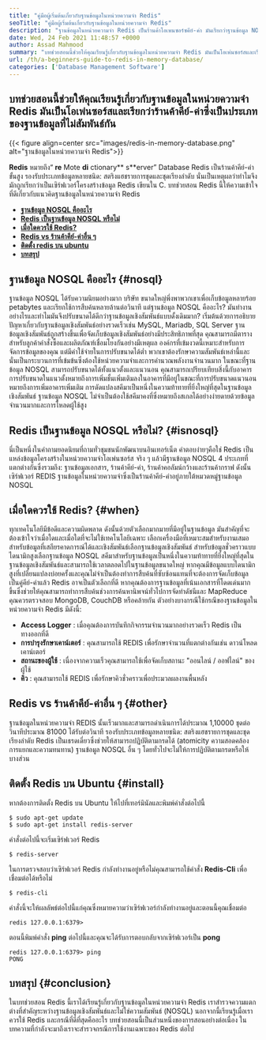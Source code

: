 ```yaml
---
title: "คู่มือผู้เริ่มต้นเกี่ยวกับฐานข้อมูลในหน่วยความจำ Redis" 
seoTitle: "คู่มือผู้เริ่มต้นเกี่ยวกับฐานข้อมูลในหน่วยความจำ Redis" 
description: "ฐานข้อมูลในหน่วยความจำ Redis เป็นร้านค้าโอเพนซอร์ซคีย์-ค่า มันเรียกว่าฐานข้อมูล NOSQL บทช่วยสอนของ Redis นี้จะแนะนำคุณเกี่ยวกับแนวคิดหลักของ Redis" 
date: Wed, 24 Feb 2021 11:48:57 +0000
author: Assad Mahmood
summary: "บทช่วยสอนนี้ช่วยให้คุณเรียนรู้เกี่ยวกับฐานข้อมูลในหน่วยความจำ Redis มันเป็นโอเพ่นซอร์สและเรียกว่าร้านค้าคีย์-ค่าซึ่งเป็นประเภทของฐานข้อมูลที่ไม่สัมพันธ์กัน" 
url: /th/a-beginners-guide-to-redis-in-memory-database/
categories: ['Database Management Software']
---
```


## บทช่วยสอนนี้ช่วยให้คุณเรียนรู้เกี่ยวกับฐานข้อมูลในหน่วยความจำ Redis มันเป็นโอเพ่นซอร์สและเรียกว่าร้านค้าคีย์-ค่าซึ่งเป็นประเภทของฐานข้อมูลที่ไม่สัมพันธ์กัน

{{< figure align=center src="images/redis-in-memory-database.png" alt="ฐานข้อมูลในหน่วยความจำ Redis">}}

 **Redis** หมายถึง“ **re** Mote **di** ctionary** s**erver” Database Redis เป็นร้านค้าคีย์-ค่าขั้นสูง รองรับประเภทข้อมูลหลายชนิด: สตริงแฮชรายการชุดและชุดเรียงลำดับ นั่นเป็นเหตุผลว่าทำไมจึงมักถูกเรียกว่าเป็นเซิร์ฟเวอร์โครงสร้างข้อมูล Redis เขียนใน C. บทช่วยสอน Redis นี้ให้ความเข้าใจที่ดีเกี่ยวกับแนวคิดฐานข้อมูลในหน่วยความจำ Redis
*  **[ฐานข้อมูล NOSQL คืออะไร][1]**  
*  **[Redis เป็นฐานข้อมูล NOSQL หรือไม่][2]**  
*  **[เมื่อใดควรใช้ Redis?][3]**  
*  **[Redis vs ร้านค้าคีย์-ค่าอื่น ๆ ][4]**  
*  **[ติดตั้ง redis บน ubuntu][5]**  
*  **[บทสรุป][6]**  

## ฐานข้อมูล NOSQL คืออะไร {#nosql}

ฐานข้อมูล NOSQL ได้รับความนิยมอย่างมาก บริษัท ขนาดใหญ่พึ่งพาพวกเขาเพื่อเก็บข้อมูลหลายร้อย petabytes และเรียกใช้การสืบค้นหลายล้านต่อวินาที แต่ฐานข้อมูล NOSQL คืออะไร? มันทำงานอย่างไรและทำไมมันจึงปรับขนาดได้ดีกว่าฐานข้อมูลเชิงสัมพันธ์แบบดั้งเดิมมาก? เริ่มต้นด้วยการอธิบายปัญหาเกี่ยวกับฐานข้อมูลเชิงสัมพันธ์อย่างรวดเร็วเช่น MySQL, Mariadb, SQL Server
ฐานข้อมูลเชิงสัมพันธ์ถูกสร้างขึ้นเพื่อจัดเก็บข้อมูลเชิงสัมพันธ์อย่างมีประสิทธิภาพที่สุด คุณสามารถมีตารางสำหรับลูกค้าคำสั่งซื้อและผลิตภัณฑ์เชื่อมโยงกันอย่างมีเหตุผล องค์กรที่เข้มงวดนี้เหมาะสำหรับการจัดการข้อมูลของคุณ แต่มีค่าใช้จ่ายในการปรับขนาดได้ต่ำ พวกเขาต้องรักษาความสัมพันธ์เหล่านี้และนั่นเป็นกระบวนการที่เข้มข้นซึ่งต้องใช้หน่วยความจำและการคำนวณพลังงานจำนวนมาก
ในขณะที่ฐานข้อมูล NOSQL สามารถปรับขนาดได้ทั้งแนวตั้งและแนวนอน คุณสามารถเปรียบเทียบสิ่งนี้กับอาคารการปรับขนาดในแนวตั้งหมายถึงการเพิ่มชั้นเพิ่มเติมลงในอาคารที่มีอยู่ในขณะที่การปรับขนาดแนวนอนหมายถึงการเพิ่มอาคารเพิ่มเติม การดัดแปลงสคีมาเป็นหนึ่งในความท้าทายที่ยิ่งใหญ่ที่สุดในฐานข้อมูลเชิงสัมพันธ์ ฐานข้อมูล NOSQL ไม่จำเป็นต้องใช้สคีมาคงที่ซึ่งหมายถึงสเกลได้อย่างง่ายดายด้วยข้อมูลจำนวนมากและการโหลดผู้ใช้สูง

## Redis เป็นฐานข้อมูล NOSQL หรือไม่? {#isnosql}

นี่เป็นหนึ่งในคำถามยอดนิยมที่ถามทั่วชุมชนนักพัฒนาบนอินเทอร์เน็ต คำตอบง่ายๆคือใช่ Redis เป็นแหล่งข้อมูลโครงสร้างในหน่วยความจำโอเพ่นซอร์ส
จริง ๆ แล้วมีฐานข้อมูล NOSQL 4 ประเภทที่แตกต่างกันซึ่งรวมถึง: ฐานข้อมูลเอกสาร, ร้านค้าคีย์-ค่า, ร้านค้าคอลัมน์กว้างและร้านค้ากราฟ ดังนั้นเซิร์ฟเวอร์ REDIS ฐานข้อมูลในหน่วยความจำซึ่งเป็นร้านค้าคีย์-ค่าอยู่ภายใต้หมวดหมู่ฐานข้อมูล NOSQL

## เมื่อใดควรใช้ Redis?  {#when}

ทุกเทคโนโลยีมีข้อดีและความผิดพลาด ดังนั้นด้วยตัวเลือกมากมายที่มีอยู่ในฐานข้อมูล มันสำคัญที่จะต้องเข้าใจว่าเมื่อใดและเมื่อใดที่จะไม่ใช้เทคโนโลยีเฉพาะ เลือกเครื่องมือที่เหมาะสมสำหรับงานเสมอ
สำหรับข้อมูลที่เสถียรคาดการณ์ได้และเชิงสัมพันธ์เลือกฐานข้อมูลเชิงสัมพันธ์ สำหรับข้อมูลชั่วคราวแบบไดนามิกสูงเลือกฐานข้อมูล NOSQL สคีมาสำหรับฐานข้อมูลเป็นหนึ่งในความท้าทายที่ยิ่งใหญ่ที่สุดในฐานข้อมูลเชิงสัมพันธ์และสามารถใช้เวลาตลอดไปในฐานข้อมูลขนาดใหญ่
หากคุณมีข้อมูลแบบไดนามิกสูงที่เปลี่ยนแปลงบ่อยครั้งและคุณไม่จำเป็นต้องทำการสืบค้นที่ซับซ้อนแทนที่จะต้องการจัดเก็บข้อมูลเป็นคู่คีย์-ค่าแล้ว Redis อาจเป็นตัวเลือกที่ดี หากคุณต้องการฐานข้อมูลที่เน้นเอกสารที่โดดเด่นมากขึ้นซึ่งช่วยให้คุณสามารถทำการสืบค้นช่วงการค้นหานิพจน์ทั่วไปการจัดทำดัชนีและ MapReduce คุณควรตรวจสอบ MongoDB, CouchDB หรือคล้ายกัน
ตัวอย่างบางกรณีใช้กรณีของฐานข้อมูลในหน่วยความจำ Redis มีดังนี้:
*  **Access Logger**  : เมื่อคุณต้องการบันทึกกิจกรรมจำนวนมากอย่างรวดเร็ว Redis เป็นทางออกที่ดี
*  **การบำรุงรักษาเคาน์เตอร์**  : คุณสามารถใช้ REDIS เพื่อรักษาจำนวนที่แตกต่างกันเช่น ดาวน์โหลดเคาน์เตอร์
*  **สถานะของผู้ใช้**  : เนื่องจากความเร็วคุณสามารถใช้เพื่อจัดเก็บสถานะ "ออนไลน์ / ออฟไลน์" ของผู้ใช้
*  **คิว**  : คุณสามารถใช้ REDIS เพื่อรักษาคิวชั่วคราวเพื่อประมวลผลงานพื้นหลัง

## Redis vs ร้านค้าคีย์-ค่าอื่น ๆ {#other}

ฐานข้อมูลในหน่วยความจำ REDIS นั้นเร็วมากและสามารถดำเนินการได้ประมาณ 1,10000 ชุดต่อวินาทีประมาณ 81000 ได้รับต่อวินาที รองรับประเภทข้อมูลหลายชนิด: สตริงแฮชรายการชุดและชุดเรียงลำดับ Redis เป็นเธรดเดี่ยวซึ่งช่วยให้สามารถปฏิบัติตามกรดได้ (atomicity ความสอดคล้องการแยกและความทนทาน) ฐานข้อมูล NOSQL อื่น ๆ โดยทั่วไปจะไม่ให้การปฏิบัติตามกรดหรือให้บางส่วน

## ติดตั้ง Redis บน Ubuntu {#install}

หากต้องการติดตั้ง Redis บน Ubuntu ให้ไปที่เทอร์มินัลและพิมพ์คำสั่งต่อไปนี้
```
$ sudo apt-get update 
$ sudo apt-get install redis-server
```
คำสั่งต่อไปนี้จะเริ่มเซิร์ฟเวอร์ Redis
```
$ redis-server
```
ในการตรวจสอบว่าเซิร์ฟเวอร์ Redis กำลังทำงานอยู่หรือไม่คุณสามารถใช้คำสั่ง  **Redis-Cli**  เพื่อเชื่อมต่อได้หรือไม่
```
$ redis-cli 
```
คำสั่งนี้จะให้ผลลัพธ์ต่อไปนี้แก่คุณซึ่งหมายความว่าเซิร์ฟเวอร์กำลังทำงานอยู่และตอนนี้คุณเชื่อมต่อ
```
redis 127.0.0.1:6379>
```
ตอนนี้พิมพ์คำสั่ง  **ping** ต่อไปนี้และคุณจะได้รับการตอบกลับจากเซิร์ฟเวอร์เป็น **pong**  
```
redis 127.0.0.1:6379> ping
PONG
```

## บทสรุป {#conclusion}

ในบทช่วยสอน Redis นี้เราได้เรียนรู้เกี่ยวกับฐานข้อมูลในหน่วยความจำ Redis เราสำรวจความแตกต่างที่สำคัญระหว่างฐานข้อมูลเชิงสัมพันธ์และไม่ใช่ความสัมพันธ์ (NOSQL) นอกจากนี้เรียนรู้เมื่อเราควรใช้ Redis และกรณีที่ดีที่สุดคืออะไร บทช่วยสอนนี้เป็นส่วนหนึ่งของการสอนอย่างต่อเนื่อง ในบทความที่กำลังจะมาถึงเราจะสำรวจกรณีการใช้งานเฉพาะของ Redis ต่อไป



 [1]: #nosql
 [2]: #isnosql
 [3]: #when
 [4]: #other
 [5]: #install
 [6]: #conclusion
